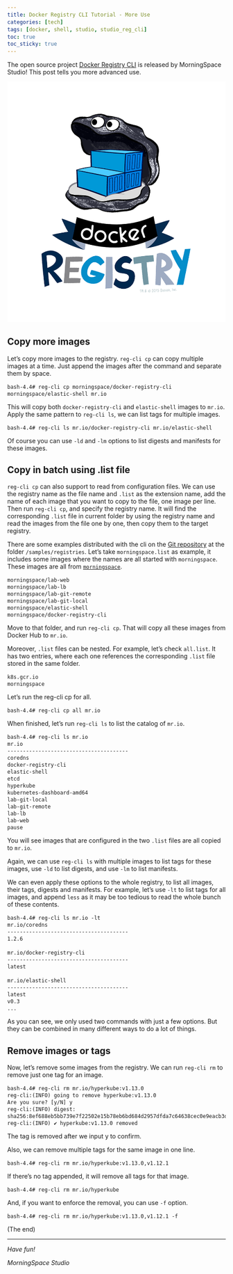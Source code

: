 ```yaml
---
title: Docker Registry CLI Tutorial - More Use
categories: [tech]
tags: [docker, shell, studio, studio_reg_cli]
toc: true
toc_sticky: true
---
```


The open source project [Docker Registry CLI](https://github.com/morningspace/docker-registry-cli) is released by MorningSpace Studio! This post tells you more advanced use.

![](/assets/images/studio/docker_registry.png)

## Copy more images

Let’s copy more images to the registry. `reg-cli cp` can copy multiple images at a time. Just append the images after the command and separate them by space.

```shell
bash-4.4# reg-cli cp morningspace/docker-registry-cli morningspace/elastic-shell mr.io
```

This will copy both `docker-registry-cli` and `elastic-shell` images to `mr.io`. Apply the same pattern to `reg-cli ls`, we can list tags for multiple images.

```shell
bash-4.4# reg-cli ls mr.io/docker-registry-cli mr.io/elastic-shell
```

Of course you can use `-ld` and `-lm` options to list digests and manifests for these images.

## Copy in batch using .list file

`reg-cli cp` can also support to read from configuration files. We can use the registry name as the file name and `.list` as the extension name, add the name of each image that you want to copy to the file, one image per line. Then run `reg-cli cp`, and specify the registry name. It will find the corresponding `.list` file in current folder by using the registry name and read the images from the file one by one, then copy them to the target registry.

There are some examples distributed with the cli on the [Git repository](https://github.com/morningspace/docker-registry-cli) at the folder `/samples/registries`. Let’s take `morningspace.list` as example, it includes some images where the names are all started with `morningspace`. These images are all from [`morningspace`](https://hub.docker.com/u/morningspace).

```
morningspace/lab-web
morningspace/lab-lb
morningspace/lab-git-remote
morningspace/lab-git-local
morningspace/elastic-shell
morningspace/docker-registry-cli
```

Move to that folder, and run `reg-cli cp`. That will copy all these images from Docker Hub to `mr.io`.

Moreover, `.list` files can be nested. For example, let’s check `all.list`. It has two entries, where each one references the corresponding `.list` file stored in the same folder.

```
k8s.gcr.io
morningspace
```

Let’s run the reg-cli cp for all.

```shell
bash-4.4# reg-cli cp all mr.io
```

When finished, let’s run `reg-cli ls` to list the catalog of `mr.io`.

```shell
bash-4.4# reg-cli ls mr.io
mr.io
---------------------------------------
coredns
docker-registry-cli
elastic-shell
etcd
hyperkube
kubernetes-dashboard-amd64
lab-git-local
lab-git-remote
lab-lb
lab-web
pause
```

You will see images that are configured in the two `.list` files are all copied to `mr.io`.

Again, we can use `reg-cli ls` with multiple images to list tags for these images, use `-ld` to list digests, and use `-lm` to list manifests.

We can even apply these options to the whole registry, to list all images, their tags, digests and manifests. For example, let’s use `-lt` to list tags for all images, and append `less` as it may be too tedious to read the whole bunch of these contents.

```shell
bash-4.4# reg-cli ls mr.io -lt
mr.io/coredns
---------------------------------------
1.2.6

mr.io/docker-registry-cli
---------------------------------------
latest

mr.io/elastic-shell
---------------------------------------
latest
v0.3
...
```

As you can see, we only used two commands with just a few options. But they can be combined in many different ways to do a lot of things.

## Remove images or tags

Now, let’s remove some images from the registry. We can run `reg-cli rm` to remove just one tag for an image.

```shell
bash-4.4# reg-cli rm mr.io/hyperkube:v1.13.0
reg-cli:(INFO) going to remove hyperkube:v1.13.0
Are you sure? [y/N] y
reg-cli:(INFO) digest: sha256:8ef688eb5bb739e7f22502e15b78eb6bd684d2957dfda7c64638cec0e9eacb3d
reg-cli:(INFO) ✔ hyperkube:v1.13.0 removed
```

The tag is removed after we input y to confirm.

Also, we can remove multiple tags for the same image in one line.

```shell
bash-4.4# reg-cli rm mr.io/hyperkube:v1.13.0,v1.12.1
```

If there’s no tag appended, it will remove all tags for that image.

```shell
bash-4.4# reg-cli rm mr.io/hyperkube
```

And, if you want to enforce the removal, you can use `-f` option.

```shell
bash-4.4# reg-cli rm mr.io/hyperkube:v1.13.0,v1.12.1 -f
```

(The end)

---
*Have fun!*

*MorningSpace Studio*